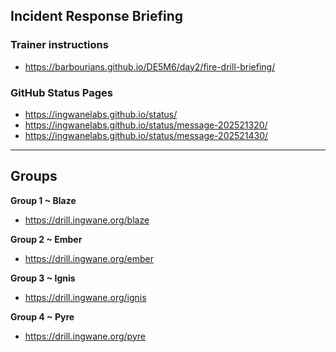 ## Incident Response Briefing

### Trainer instructions

- https://barbourians.github.io/DE5M6/day2/fire-drill-briefing/

### GitHub Status Pages

- https://ingwanelabs.github.io/status/
- https://ingwanelabs.github.io/status/message-202521320/
- https://ingwanelabs.github.io/status/message-202521430/

---

## Groups 

**Group 1 ~ Blaze**

- https://drill.ingwane.org/blaze

**Group 2 ~ Ember**

- https://drill.ingwane.org/ember

**Group 3 ~ Ignis**

- https://drill.ingwane.org/ignis

**Group 4 ~ Pyre**

- https://drill.ingwane.org/pyre
